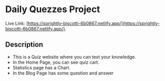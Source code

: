 # Daily Quezzes Project

Live Link:  [https://sprightly-biscotti-6b0867.netlify.app/](https://sprightly-biscotti-6b0867.netlify.app/).

## Description

- This is a Quiz website where you can text your knowledge.
- In the Home Page, you can see quiz cart.
- Statistics page has a Chart.
- In the Blog Page has some question and answer 